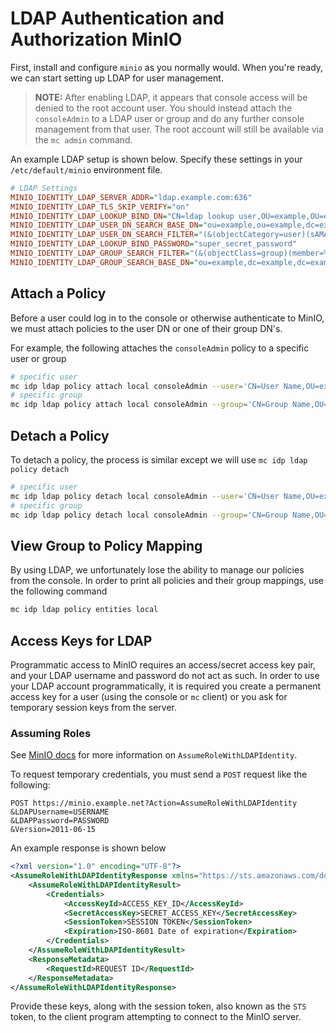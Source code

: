# LDAP Authentication and Authorization MinIO

First, install and configure `minio` as you normally would. When you're ready, we can start setting up LDAP for user management.

> **NOTE:** After enabling LDAP, it appears that console access will be denied to the root account user. You should instead attach the `consoleAdmin` to a LDAP user or group and do any further console management from that user. The root account will still be available via the `mc admin` command.

An example LDAP setup is shown below. Specify these settings in your `/etc/default/minio` environment file.

```ini
# LDAP Settings
MINIO_IDENTITY_LDAP_SERVER_ADDR="ldap.example.com:636"
MINIO_IDENTITY_LDAP_TLS_SKIP_VERIFY="on"
MINIO_IDENTITY_LDAP_LOOKUP_BIND_DN="CN=ldap lookup user,OU=example,OU=example,OU=example,DC=example,DC=example"
MINIO_IDENTITY_LDAP_USER_DN_SEARCH_BASE_DN="ou=example,ou=example,dc=example,dc=example"
MINIO_IDENTITY_LDAP_USER_DN_SEARCH_FILTER="(&(objectCategory=user)(sAMAccountName=%s))"
MINIO_IDENTITY_LDAP_LOOKUP_BIND_PASSWORD="super_secret_password"
MINIO_IDENTITY_LDAP_GROUP_SEARCH_FILTER="(&(objectClass=group)(member=%d))"
MINIO_IDENTITY_LDAP_GROUP_SEARCH_BASE_DN="ou=example,dc=example,dc=example"
```

## Attach a Policy

Before a user could log in to the console or otherwise authenticate to MinIO, we must attach policies to the user DN or one of their group DN's.

For example, the following attaches the `consoleAdmin` policy to a specific user or group

```bash
# specific user
mc idp ldap policy attach local consoleAdmin --user='CN=User Name,OU=example,OU=example,OU=example,DC=example,DC=example'
# specific group
mc idp ldap policy attach local consoleAdmin --group='CN=Group Name,OU=example,OU=example,OU=example,DC=example,DC=example'
```

## Detach a Policy

To detach a policy, the process is similar except we will use `mc idp ldap policy detach`

```bash
# specific user
mc idp ldap policy detach local consoleAdmin --user='CN=User Name,OU=example,OU=example,OU=example,DC=example,DC=example'
# specific group
mc idp ldap policy detach local consoleAdmin --group='CN=Group Name,OU=example,OU=example,OU=example,DC=example,DC=example'
```

## View Group to Policy Mapping

By using LDAP, we unfortunately lose the ability to manage our policies from the console. In order to print all policies and their group mappings, use the following command

```bash
mc idp ldap policy entities local
```

## Access Keys for LDAP

Programmatic access to MinIO requires an access/secret access key pair, and your LDAP username and password do not act as such. In order to use your LDAP account programmatically, it is required you create a permanent access key for a user (using the console or `mc` client) or you ask for temporary session keys from the server.

### Assuming Roles

See [MinIO docs](https://min.io/docs/minio/linux/developers/security-token-service/AssumeRoleWithLDAPIdentity.html) for more information on `AssumeRoleWithLDAPIdentity`.

To request temporary credentials, you must send a `POST` request like the following:

```text
POST https://minio.example.net?Action=AssumeRoleWithLDAPIdentity
&LDAPUsername=USERNAME
&LDAPPassword=PASSWORD
&Version=2011-06-15
```

An example response is shown below

```xml
<?xml version="1.0" encoding="UTF-8"?>
<AssumeRoleWithLDAPIdentityResponse xmlns="https://sts.amazonaws.com/doc/2011-06-15/">
    <AssumeRoleWithLDAPIdentityResult>
        <Credentials>
            <AccessKeyId>ACCESS_KEY_ID</AccessKeyId>
            <SecretAccessKey>SECRET_ACCESS_KEY</SecretAccessKey>
            <SessionToken>SESSION TOKEN</SessionToken>
            <Expiration>ISO-8601 Date of expiration</Expiration>
        </Credentials>
    </AssumeRoleWithLDAPIdentityResult>
    <ResponseMetadata>
        <RequestId>REQUEST ID</RequestId>
    </ResponseMetadata>
</AssumeRoleWithLDAPIdentityResponse>
```

Provide these keys, along with the session token, also known as the `STS` token, to the client program attempting to connect to the MinIO server.
